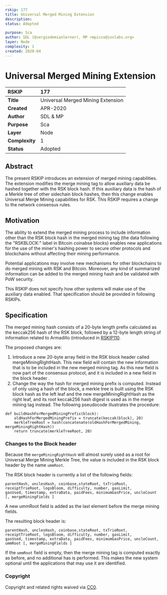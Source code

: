 ```yaml
---
rskip: 177
title: Universal Merged Mining Extension 
description: 
status: Adopted

purpose: Sca
author: SDL (@sergiodemianlerner), MP <mpicco@iovlabs.org>
layer: Node
complexity: 1
created: 2020-04
---
```

# Universal Merged Mining Extension 

|RSKIP          |177           |
| :------------ |:-------------|
|**Title**      |Universal Merged Mining Extension |
|**Created**    |APR-2020 |
|**Author**     |SDL & MP |
|**Purpose**    |Sca |
|**Layer**      |Node |
|**Complexity** |1 |
|**Status**     |Adopted |

## Abstract

The present RSKIP introduces an extension of merged mining capabilities. The extension modifies the merge mining tag to allow auxiliary data be hashed  together with the RSK block hash. If this auxiliary data is the hash of a Merkle tree of other sidechain block hashes, then this change enables Universal Merge Mining capabilities for RSK.
This RSKIP requires a change to the network consensus rules.

## Motivation

The ability to extend the merged mining process to include information other than the RSK block hash in the merged mining tag (the data following the "RSKBLOCK:" label in Bitcoin coinabse blocks) enables new applications for the use of the miner's hashing power to secure other protocols and blockchains without affecting their mining performance.

Potential applications may involve new mechanisms for other blockchains to do merged mining with RSK and Bitcoin. Moreover, any kind of summarized information can be added to the merged mining hash and be validated with PoW security.

This RSKIP does not specify how other systems will make use of the auxiliary data enabled. That specification should be provided in following RSKIPs. 

## Specification

The merged mining hash consists of a 20-byte length prefix calculated as the keccak256 hash of the RSK block, followed by a 12-byte length string of information related to Armadillo (introduced in [RSKIP110](https://github.com/rsksmart/RSKIPs/blob/master/IPs/RSKIP110.md).

The proposed changes are:

1. Introduce a new 20-byte array field in the RSK block header called mergeMiningRightHash. This new field will contain the new information that is to be included in the new merged mining tag. As this new field is now part of the consensus protocol, and it is included in a new field in the block header .
2. Change the way the hash for merged mining prefix is computed. Instead of only using a hash of the block, a merkle tree is built using the RSK block hash  as the left leaf and the new mergeMiningRightHash as the right leaf, and its root keccak256 hash digest is used as in the merge mining tag instead. The following pseudocode illustrates the procedure:

```
def buildHashForMergedMiningPrefix(block):
    oldHashForMergedMiningPrefix = truncate(keccak(block), 20)
    merkleTreeRoot = hash(concatenate(oldHashForMergedMining, mergeMiningRightHash))
    return truncate(merkleTreeRoot, 20)
```

### Changes to the Block header

Because the `mergeMiningRightHash` will almost surely  used as a root for Universal Merge Mining Merkle Tree, the value is included in the RSK block header by the name `ummRoot`.

The RSK block header is currently a list of the following fields:

```
parentHash, unclesHash, coinbase,stateRoot, txTrieRoot, receiptTrieRoot, logsBloom, difficulty, number, gasLimit, 
gasUsed, timestamp, extraData, paidFees, minimumGasPrice, uncleCount [, mergeMiningFields ] 
```

A new ummRoot field is added as the last element before the merge mining fields.

The resulting block header is:
```
parentHash, unclesHash, coinbase,stateRoot, txTrieRoot, receiptTrieRoot, logsBloom, difficulty, number, gasLimit, 
gasUsed, timestamp, extraData, paidFees, minimumGasPrice, uncleCount, ummRoot [, mergeMiningFields ] 
```

If the `ummRoot` field is empty, then the merge mining tag is computed exactly as before, and no additional has is performed. This makes the new system optional until the applications that may use it are identified.

### Copyright

Copyright and related rights waived via [CC0](https://creativecommons.org/publicdomain/zero/1.0/).
